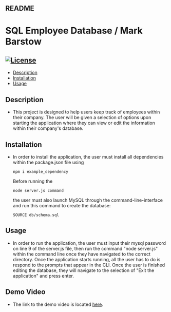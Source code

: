 ## README
  # SQL Employee Database / Mark Barstow
  ## [![License](https://img.shields.io/badge/License-MIT-purple.svg)](https://opensource.org/licenses/MIT)
  - [Description](#description)
  - [Installation](#installation)
  - [Usage](#usage)
  
  ## Description
  - This project is designed to help users keep track of employees within their company. The user will be given a selection of options upon starting the application where they can view or edit the information within their company's database.
  ## Installation
  - In order to install the application, the user must install all dependencies within the package.json file using 
  
        npm i example_dependency
  
    Before running the 
    
        node server.js command 
      the user must also launch MySQL through the command-line-interface and run this command to create the database: 
      
        SOURCE db/schema.sql
  ## Usage
  - In order to run the application, the user must input their mysql password on line 9 of the server.js file, then run the command "node server.js" within the command line once they have navigated to the correct directory. Once the application starts running, all the user has to do is respond to the prompts that appear in the CLI. Once the user is finished editing the database, they will navigate to the selection of "Exit the application" and press enter.
  
  ## Demo Video
  - The link to the demo video is located [here](https://drive.google.com/file/d/1oSfqrd6XurYoc8MhyH7S2vj31vhyXYny/view).
